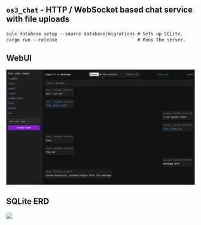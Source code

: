 ## **`os3_chat`** - HTTP / WebSocket based chat service with file uploads

```nushell
sqlx database setup --source database/migrations # Sets up SQLite.
cargo run --release                              # Runs the server.
```

## WebUI

<img src="./assets/ui.png">

## SQLite ERD

<img src="./assets/erd.svg">
